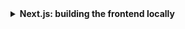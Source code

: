 <details>
<summary><strong>Next.js: building the frontend locally</strong></summary><br />

After you have created a new environment, you can connect to a backend Drupal instance and develop the frontend locally with the following steps.

1. `cd client`
1. Update the environment variables for the current environment by running `./get_local_config.sh`. This will pull the generated `.env.local` file for the current environment.

   ```bash
   # This .env file is generated programmatically within the backend Drupal app for each Platform.sh environment
   # and stored within an network storage mount so it can be used locally.

   NEXT_PUBLIC_DRUPAL_BASE_URL=https://api.ENVIRONMENT-HASH-PROJECTID.REGION.platformsh.site
   NEXT_IMAGE_DOMAIN=api.ENVIRONMENT-HASH-PROJECTID.REGION.platformsh.site
   DRUPAL_SITE_ID=nextjs_site
   DRUPAL_FRONT_PAGE=/node
   DRUPAL_CLIENT_ID=CONSUMER_CLIENT_ID
   DRUPAL_CLIENT_SECRET=GENERATED_SECRET
   ```

1. Install dependencies: `yarn --frozen-lockfile`.
1. Run the development server: `yarn dev`. Next.js will then run on http://localhost:3000.

</details>
